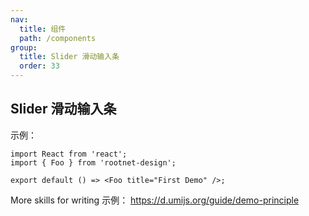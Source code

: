 ```yaml
---
nav:
  title: 组件
  path: /components
group:
  title: Slider 滑动输入条
  order: 33
---
```


## Slider 滑动输入条

示例：

```tsx
import React from 'react';
import { Foo } from 'rootnet-design';

export default () => <Foo title="First Demo" />;
```

More skills for writing 示例： https://d.umijs.org/guide/demo-principle
